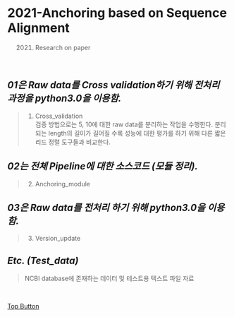 2021-Anchoring based on Sequence Alignment
========  
> 2021. Research on paper
  
<br>

*01은 Raw data를 Cross validation하기 위해 전처리 과정을 python3.0을 이용함.*
--------  
> 01. Cross_validation  
> 검증 방법으로는 5, 10에 대한 raw data를 분리하는 작업을 수행한다.
> 분리되는 length의 길이가 길어질 수록 성능에 대한 평가를 하기 위해 다른 짧은 리드 정렬 도구들과 비교한다.

*02는 전체 Pipeline에 대한 소스코드 (모듈 정리).*
--------  
> 02. Anchoring_module  

*03은 Raw data를 전처리 하기 위해 python3.0을 이용함.*  
--------  
> 03. Version_update  

*Etc. (Test_data)*
--------  
> NCBI database에 존재하는 데이터 및 테스트용 텍스트 파일 자료

<br>

[Top Button](#)
